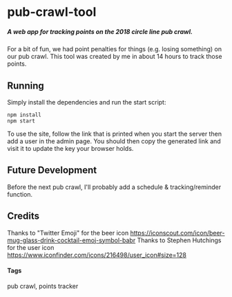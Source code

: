 # pub-crawl-tool
##### A web app for tracking points on the 2018 circle line pub crawl.

For a bit of fun, we had point penalties for things (e.g. losing something) on
our pub crawl. This tool was created by me in about 14 hours to track those points.

## Running

Simply install the dependencies and run the start script:
```
npm install
npm start
```

To use the site, follow the link that is printed when you start the server then
add a user in the admin page. You should then copy the generated link and
visit it to update the key your browser holds.

## Future Development
Before the next pub crawl, I'll probably add a schedule & tracking/reminder function.

## Credits

Thanks to "Twitter Emoji" for the beer icon https://iconscout.com/icon/beer-mug-glass-drink-cocktail-emoj-symbol-babr
Thanks to Stephen Hutchings for the user icon https://www.iconfinder.com/icons/216498/user_icon#size=128

#### Tags

pub crawl, points tracker
